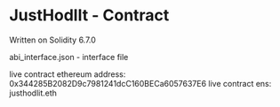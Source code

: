 # JustHodlIt - Contract
Written on Solidity 6.7.0

abi_interface.json - interface file

live contract ethereum address: 0x344285B2082D9c7981241dcC160BECa6057637E6
live contract ens: justhodlit.eth

